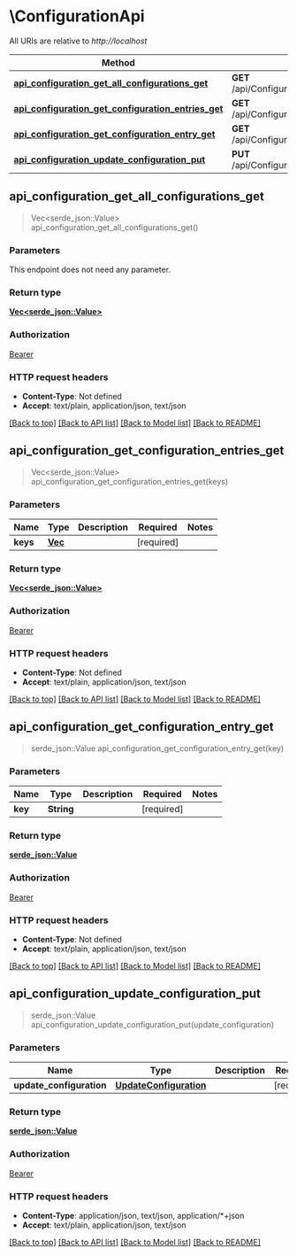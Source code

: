 # \ConfigurationApi

All URIs are relative to *http://localhost*

Method | HTTP request | Description
------------- | ------------- | -------------
[**api_configuration_get_all_configurations_get**](ConfigurationApi.md#api_configuration_get_all_configurations_get) | **GET** /api/Configuration/GetAllConfigurations | 
[**api_configuration_get_configuration_entries_get**](ConfigurationApi.md#api_configuration_get_configuration_entries_get) | **GET** /api/Configuration/GetConfigurationEntries | 
[**api_configuration_get_configuration_entry_get**](ConfigurationApi.md#api_configuration_get_configuration_entry_get) | **GET** /api/Configuration/GetConfigurationEntry | 
[**api_configuration_update_configuration_put**](ConfigurationApi.md#api_configuration_update_configuration_put) | **PUT** /api/Configuration/UpdateConfiguration | 



## api_configuration_get_all_configurations_get

> Vec<serde_json::Value> api_configuration_get_all_configurations_get()


### Parameters

This endpoint does not need any parameter.

### Return type

[**Vec<serde_json::Value>**](serde_json::Value.md)

### Authorization

[Bearer](../README.md#Bearer)

### HTTP request headers

- **Content-Type**: Not defined
- **Accept**: text/plain, application/json, text/json

[[Back to top]](#) [[Back to API list]](../README.md#documentation-for-api-endpoints) [[Back to Model list]](../README.md#documentation-for-models) [[Back to README]](../README.md)


## api_configuration_get_configuration_entries_get

> Vec<serde_json::Value> api_configuration_get_configuration_entries_get(keys)


### Parameters


Name | Type | Description  | Required | Notes
------------- | ------------- | ------------- | ------------- | -------------
**keys** | [**Vec<String>**](String.md) |  | [required] |

### Return type

[**Vec<serde_json::Value>**](serde_json::Value.md)

### Authorization

[Bearer](../README.md#Bearer)

### HTTP request headers

- **Content-Type**: Not defined
- **Accept**: text/plain, application/json, text/json

[[Back to top]](#) [[Back to API list]](../README.md#documentation-for-api-endpoints) [[Back to Model list]](../README.md#documentation-for-models) [[Back to README]](../README.md)


## api_configuration_get_configuration_entry_get

> serde_json::Value api_configuration_get_configuration_entry_get(key)


### Parameters


Name | Type | Description  | Required | Notes
------------- | ------------- | ------------- | ------------- | -------------
**key** | **String** |  | [required] |

### Return type

[**serde_json::Value**](serde_json::Value.md)

### Authorization

[Bearer](../README.md#Bearer)

### HTTP request headers

- **Content-Type**: Not defined
- **Accept**: text/plain, application/json, text/json

[[Back to top]](#) [[Back to API list]](../README.md#documentation-for-api-endpoints) [[Back to Model list]](../README.md#documentation-for-models) [[Back to README]](../README.md)


## api_configuration_update_configuration_put

> serde_json::Value api_configuration_update_configuration_put(update_configuration)


### Parameters


Name | Type | Description  | Required | Notes
------------- | ------------- | ------------- | ------------- | -------------
**update_configuration** | [**UpdateConfiguration**](UpdateConfiguration.md) |  | [required] |

### Return type

[**serde_json::Value**](serde_json::Value.md)

### Authorization

[Bearer](../README.md#Bearer)

### HTTP request headers

- **Content-Type**: application/json, text/json, application/*+json
- **Accept**: text/plain, application/json, text/json

[[Back to top]](#) [[Back to API list]](../README.md#documentation-for-api-endpoints) [[Back to Model list]](../README.md#documentation-for-models) [[Back to README]](../README.md)

